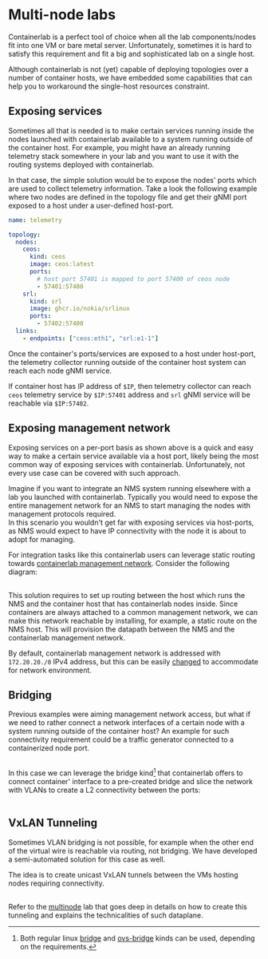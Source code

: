 # Multi-node labs
Containerlab is a perfect tool of choice when all the lab components/nodes fit into one VM or bare metal server. Unfortunately, sometimes it is hard to satisfy this requirement and fit a big and sophisticated lab on a single host.

Although containerlab is not (yet) capable of deploying topologies over a number of container hosts, we have embedded some capabilities that can help you to workaround the single-host resources constraint.

## Exposing services
Sometimes all that is needed is to make certain services running inside the nodes launched with containerlab available to a system running outside of the container host. For example, you might have an already running telemetry stack somewhere in your lab and you want to use it with the routing systems deployed with containerlab.

In that case, the simple solution would be to expose the nodes' ports which are used to collect telemetry information. Take a look the following example where two nodes are defined in the topology file and get their gNMI port exposed to a host under a user-defined host-port.

```yaml
name: telemetry

topology:
  nodes:
    ceos:
      kind: ceos
      image: ceos:latest
      ports:
        # host port 57401 is mapped to port 57400 of ceos node
        - 57401:57400
    srl:
      kind: srl
      image: ghcr.io/nokia/srlinux
      ports:
        - 57402:57400
  links:
    - endpoints: ["ceos:eth1", "srl:e1-1"]
```

Once the container's ports/services are exposed to a host under host-port, the telemetry collector running outside of the container host system can reach each node gNMI service.

If container host has IP address of `$IP`, then telemetry collector can reach `ceos` telemetry service by `$IP:57401` address and `srl` gNMI service will be reachable via `$IP:57402`.

## Exposing management network
Exposing services on a per-port basis as shown above is a quick and easy way to make a certain service available via a host port, likely being the most common way of exposing services with containerlab. Unfortunately, not every use case can be covered with such approach.

Imagine if you want to integrate an NMS system running elsewhere with a lab you launched with containerlab. Typically you would need to expose the entire management network for an NMS to start managing the nodes with management protocols required.  
In this scenario you wouldn't get far with exposing services via host-ports, as NMS would expect to have IP connectivity with the node it is about to adopt for managing.

For integration tasks like this containerlab users can leverage static routing towards [containerlab management network](network.md#management-network). Consider the following diagram:

<div class="mxgraph" style="max-width:100%;border:1px solid transparent;margin:0 auto; display:block;" data-mxgraph="{&quot;page&quot;:0,&quot;zoom&quot;:1.5,&quot;highlight&quot;:&quot;#0000ff&quot;,&quot;nav&quot;:true,&quot;check-visible-state&quot;:true,&quot;resize&quot;:true,&quot;url&quot;:&quot;https://raw.githubusercontent.com/srl-labs/containerlab/diagrams/multinode.drawio&quot;}"></div>
<script type="text/javascript" src="https://cdn.jsdelivr.net/gh/hellt/drawio-js@main/embed2.js" async></script>

This solution requires to set up routing between the host which runs the NMS and the container host that has containerlab nodes inside. Since containers are always attached to a common management network, we can make this network reachable by installing, for example, a static route on the NMS host. This will provision the datapath between the NMS and the containerlab management network.

By default, containerlab management network is addressed with `172.20.20./0` IPv4 address, but this can be easily [changed](network.md#configuring-management-network) to accommodate for network environment.

## Bridging
Previous examples were aiming management network access, but what if we need to rather connect a network interfaces of a certain node with a system running outside of the container host? An example for such connectivity requirement could be a traffic generator connected to a containerized node port.

<div class="mxgraph" style="max-width:100%;border:1px solid transparent;margin:0 auto; display:block;" data-mxgraph="{&quot;page&quot;:1,&quot;zoom&quot;:1.5,&quot;highlight&quot;:&quot;#0000ff&quot;,&quot;nav&quot;:true,&quot;check-visible-state&quot;:true,&quot;resize&quot;:true,&quot;url&quot;:&quot;https://raw.githubusercontent.com/srl-labs/containerlab/diagrams/multinode.drawio&quot;}"></div>

In this case we can leverage the bridge kind[^1] that containerlab offers to connect container' interface to a pre-created bridge and slice the network with VLANs to create a L2 connectivity between the ports:

<div class="mxgraph" style="max-width:100%;border:1px solid transparent;margin:0 auto; display:block;" data-mxgraph="{&quot;page&quot;:2,&quot;zoom&quot;:1.5,&quot;highlight&quot;:&quot;#0000ff&quot;,&quot;nav&quot;:true,&quot;check-visible-state&quot;:true,&quot;resize&quot;:true,&quot;url&quot;:&quot;https://raw.githubusercontent.com/srl-labs/containerlab/diagrams/multinode.drawio&quot;}"></div>

## VxLAN Tunneling
Sometimes VLAN bridging is not possible, for example when the other end of the virtual wire is reachable via routing, not bridging. We have developed a semi-automated solution for this case as well.

The idea is to create unicast VxLAN tunnels between the VMs hosting nodes requiring connectivity.

<div class="mxgraph" style="max-width:100%;border:1px solid transparent;margin:0 auto; display:block;" data-mxgraph="{&quot;page&quot;:10,&quot;zoom&quot;:1.5,&quot;highlight&quot;:&quot;#0000ff&quot;,&quot;nav&quot;:true,&quot;check-visible-state&quot;:true,&quot;resize&quot;:true,&quot;url&quot;:&quot;https://raw.githubusercontent.com/srl-labs/containerlab/diagrams/multinode.drawio&quot;}"></div>

Refer to the [multinode](../lab-examples/multinode.md) lab that goes deep in details on how to create this tunneling and explains the technicalities of such dataplane. 

[^1]: Both regular linux [bridge](kinds/bridge.md) and [ovs-bridge](kinds/ovs-bridge.md) kinds can be used, depending on the requirements.